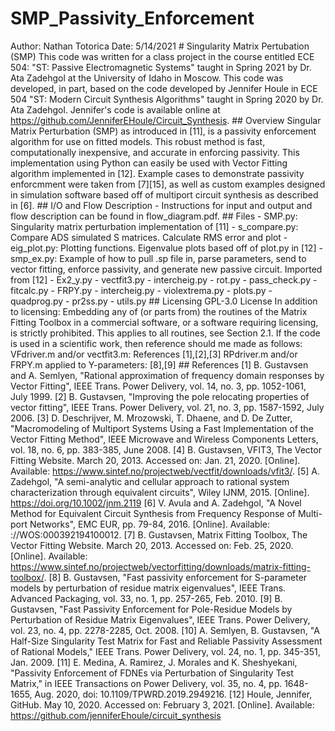# SMP_Passivity_Enforcement
Author: Nathan Totorica Date: 5/14/2021  # Singularity Matrix Pertubation (SMP) This code was written for a class project in the course entitled ECE 504: "ST: Passive Electromagnetic Systems" taught in Spring 2021 by Dr. Ata Zadehgol at the University of Idaho in Moscow.   This code was developed, in part, based on the code developed by Jennifer Houle in ECE 504 "ST: Modern Circuit Synthesis Algorithms" taught in Spring 2020 by Dr. Ata Zadehgol. Jennifer's code is available online at https://github.com/JenniferEHoule/Circuit_Synthesis.   ## Overview Singular Matrix Perturbation (SMP) as introduced in [11], is a passivity enforcement algorithm for use on fitted models. This robust method is fast, computationally inexpensive, and accurate in enforcing passivity. This implementation using Python can easily be used with Vector Fitting algorithm implemented in [12]. Example cases to demonstrate passivity enforcmment were taken from [7][15], as well as custom examples designed in simulation software based off of multiport circuit synthesis as described in [6].  ## I/O and Flow Description  - Instructions for input and output and flow description can be found in flow_diagram.pdf.    ## Files - SMP.py: Singularity matrix perturbation implementation of [11] - s_compare.py: Compare ADS simulated S matrices. Calculate RMS error and plot - eig_plot.py: Plotting functions. Eigenvalue plots based off of plot.py in [12] - smp_ex.py: Example of how to pull .sp file in, parse parameters, send to vector fitting, enforce passivity, and generate new passive circuit.  Imported from [12] - Ex2_y.py  - vectfit3.py - intercheig.py - rot.py - pass_check.py - fitcalc.py - FRPY.py - intercheig.py - violextrema.py - plots.py - quadprog.py - pr2ss.py - utils.py  ## Licensing GPL-3.0 License   In addition to licensing:          Embedding any of (or parts from) the routines of the Matrix Fitting Toolbox in a commercial software, or a software requiring licensing, is strictly prohibited. This applies to all routines, see Section 2.1.         If the code is used in a scientific work, then reference should me made as follows:         VFdriver.m and/or vectfit3.m: References [1],[2],[3]         RPdriver.m and/or FRPY.m applied to Y-parameters: [8],[9]   ## References [1] B. Gustavsen and A. Semlyen, "Rational approximation of frequency     domain responses by Vector Fitting", IEEE Trans. Power Delivery,     vol. 14, no. 3, pp. 1052-1061, July 1999.  [2] B. Gustavsen, "Improving the pole relocating properties of vector     fitting", IEEE Trans. Power Delivery, vol. 21, no. 3, pp. 1587-1592,     July 2006.  [3] D. Deschrijver, M. Mrozowski, T. Dhaene, and D. De Zutter,     "Macromodeling of Multiport Systems Using a Fast Implementation of     the Vector Fitting Method", IEEE Microwave and Wireless Components     Letters, vol. 18, no. 6, pp. 383-385, June 2008.  [4] B. Gustavsen, VFIT3, The Vector Fitting Website. March 20, 2013. Accessed on:     Jan. 21, 2020. [Online]. Available:      https://www.sintef.no/projectweb/vectfit/downloads/vfit3/.  [5] A. Zadehgol, "A semi-analytic and cellular approach to rational system characterization      through equivalent circuits", Wiley IJNM, 2015. [Online]. https://doi.org/10.1002/jnm.2119  [6] V. Avula and A. Zadehgol, "A Novel Method for Equivalent Circuit Synthesis from      Frequency Response of Multi-port Networks", EMC EUR, pp. 79-84, 2016. [Online].      Available: ://WOS:000392194100012.  [7] B. Gustavsen, Matrix Fitting Toolbox, The Vector Fitting Website.     March 20, 2013. Accessed on: Feb. 25, 2020. [Online]. Available:     https://www.sintef.no/projectweb/vectorfitting/downloads/matrix-fitting-toolbox/.  [8] B. Gustavsen, "Fast passivity enforcement for S-parameter models by perturbation     of residue matrix eigenvalues",     IEEE Trans. Advanced Packaging, vol. 33, no. 1, pp. 257-265, Feb. 2010.  [9] B. Gustavsen, "Fast Passivity Enforcement for Pole-Residue Models by Perturbation     of Residue Matrix Eigenvalues", IEEE Trans. Power Delivery, vol. 23, no. 4,     pp. 2278-2285, Oct. 2008.  [10] A. Semlyen, B. Gustavsen, "A Half-Size Singularity Test Matrix for Fast and Reliable     Passivity Assessment of Rational Models," IEEE Trans. Power Delivery, vol. 24, no. 1,     pp. 345-351, Jan. 2009.  [11] E. Medina, A. Ramirez, J. Morales and K. Sheshyekani, "Passivity Enforcement of FDNEs via Perturbation of Singularity Test Matrix," in IEEE Transactions on Power  Delivery, vol. 35, no. 4, pp. 1648-1655, Aug. 2020, doi: 10.1109/TPWRD.2019.2949216.  [12] Houle, Jennifer, GitHub. May 10, 2020. Accessed on: February 3, 2021. [Online]. Available: https://github.com/jenniferEhoule/circuit_synthesis
